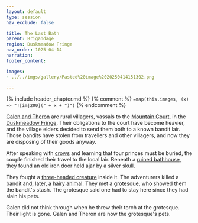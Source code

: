 ```yaml
---
layout: default
type: session
nav_exclude: false

title: The Last Bath
parent: Brigandage
region: Duskmeadow Fringe
nav_order: 1025-04-14
narration: 
footer_content: 

images:
- ../../imgs/gallery/Pasted%20image%2020250414151302.png

---
```


{% include header_chapter.md %}
{% comment %}
`=map(this.images, (x) => "![im|200](" + x + ")")`
{% endcomment %}

[Galen and Theron](../../directory/DuskmeadowFringe/GalenTheron.md) are rural villagers, vassals to the [Mountain Court](../../directory/DuskmeadowFringe/MountainCourt.md), in the [Duskmeadow Fringe](../../directory/DuskmeadowFringe/index.md).
Their obligations to the court have become heavier, and the village elders decided to send them both to a known bandit lair.
Those bandits have stolen from travellers and other villagers, and now they are disposing of their goods anyway.

After speaking with [crows](../../directory/DuskmeadowFringe/TheChoir.md) and learning that four princes must be buried, the couple finished their travel to the local lair.
Beneath a [ruined bathhouse](../../directory/FoldedBelow/BanditsBath.md), they found an old iron door held ajar by a silver skull.

They fought a [three-headed creature](../../directory/FoldedBelow/Murk.md) inside it.
The adventurers killed a bandit and, later, a [hairy animal](../../directory/FoldedBelow/Bugbears.md).
They met a [grotesque](../../directory/FoldedBelow/ChaosChampion.md), who showed them the bandit's stash.
The grotesque said one had to stay here since they had slain his pets.

Galen did not think through when he threw their torch at the grotesque.
Their light is gone.
Galen and Theron are now the grotesque's pets.
